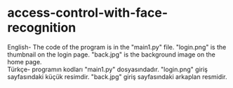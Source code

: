 # access-control-with-face-recognition
English-
The code of the program is in the "main1.py" file.
"login.png" is the thumbnail on the login page.
"back.jpg" is the background image on the home page.                                                                                                                          
Türkçe-
programın kodları "main1.py" dosyasındadır.
"login.png" giriş sayfasındaki küçük resimdir.
"back.jpg" giriş sayfasındaki arkaplan resmidir.
